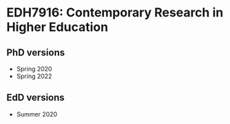 # EDH7916: Contemporary Research in Higher Education

## PhD versions

- Spring 2020
- Spring 2022

## EdD versions

- Summer 2020
